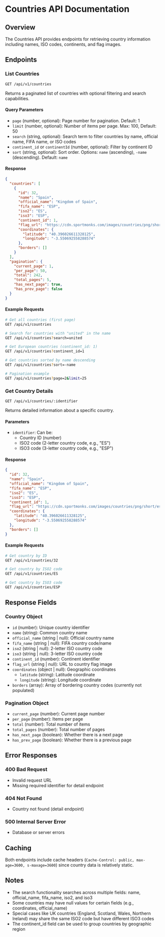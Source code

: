 # Countries API Documentation

## Overview
The Countries API provides endpoints for retrieving country information including names, ISO codes, continents, and flag images.

## Endpoints

### List Countries
`GET /api/v1/countries`

Returns a paginated list of countries with optional filtering and search capabilities.

#### Query Parameters
- `page` (number, optional): Page number for pagination. Default: 1
- `limit` (number, optional): Number of items per page. Max: 100, Default: 50
- `search` (string, optional): Search term to filter countries by name, official name, FIFA name, or ISO codes
- `continent_id` or `continentId` (number, optional): Filter by continent ID
- `sort` (string, optional): Sort order. Options: `name` (ascending), `-name` (descending). Default: `name`

#### Response
```json
{
  "countries": [
    {
      "id": 32,
      "name": "Spain",
      "official_name": "Kingdom of Spain",
      "fifa_name": "ESP",
      "iso2": "ES",
      "iso3": "ESP",
      "continent_id": 1,
      "flag_url": "https://cdn.sportmonks.com/images/countries/png/short/es.png",
      "coordinates": {
        "latitude": "40.396026611328125",
        "longitude": "-3.550692558288574"
      },
      "borders": []
    }
  ],
  "pagination": {
    "current_page": 1,
    "per_page": 50,
    "total": 242,
    "total_pages": 5,
    "has_next_page": true,
    "has_prev_page": false
  }
}
```

#### Example Requests
```bash
# Get all countries (first page)
GET /api/v1/countries

# Search for countries with "united" in the name
GET /api/v1/countries?search=united

# Get European countries (continent_id: 1)
GET /api/v1/countries?continent_id=1

# Get countries sorted by name descending
GET /api/v1/countries?sort=-name

# Pagination example
GET /api/v1/countries?page=2&limit=25
```

### Get Country Details
`GET /api/v1/countries/:identifier`

Returns detailed information about a specific country.

#### Parameters
- `identifier`: Can be:
  - Country ID (number)
  - ISO2 code (2-letter country code, e.g., "ES")
  - ISO3 code (3-letter country code, e.g., "ESP")

#### Response
```json
{
  "id": 32,
  "name": "Spain",
  "official_name": "Kingdom of Spain",
  "fifa_name": "ESP",
  "iso2": "ES",
  "iso3": "ESP",
  "continent_id": 1,
  "flag_url": "https://cdn.sportmonks.com/images/countries/png/short/es.png",
  "coordinates": {
    "latitude": "40.396026611328125",
    "longitude": "-3.550692558288574"
  },
  "borders": []
}
```

#### Example Requests
```bash
# Get country by ID
GET /api/v1/countries/32

# Get country by ISO2 code
GET /api/v1/countries/ES

# Get country by ISO3 code
GET /api/v1/countries/ESP
```

## Response Fields

### Country Object
- `id` (number): Unique country identifier
- `name` (string): Common country name
- `official_name` (string | null): Official country name
- `fifa_name` (string | null): FIFA country code/name
- `iso2` (string | null): 2-letter ISO country code
- `iso3` (string | null): 3-letter ISO country code
- `continent_id` (number): Continent identifier
- `flag_url` (string | null): URL to country flag image
- `coordinates` (object | null): Geographic coordinates
  - `latitude` (string): Latitude coordinate
  - `longitude` (string): Longitude coordinate
- `borders` (array): Array of bordering country codes (currently not populated)

### Pagination Object
- `current_page` (number): Current page number
- `per_page` (number): Items per page
- `total` (number): Total number of items
- `total_pages` (number): Total number of pages
- `has_next_page` (boolean): Whether there is a next page
- `has_prev_page` (boolean): Whether there is a previous page

## Error Responses

### 400 Bad Request
- Invalid request URL
- Missing required identifier for detail endpoint

### 404 Not Found
- Country not found (detail endpoint)

### 500 Internal Server Error
- Database or server errors

## Caching
Both endpoints include cache headers (`Cache-Control: public, max-age=3600, s-maxage=3600`) since country data is relatively static.

## Notes
- The search functionality searches across multiple fields: name, official_name, fifa_name, iso2, and iso3
- Some countries may have null values for certain fields (e.g., coordinates, official_name)
- Special cases like UK countries (England, Scotland, Wales, Northern Ireland) may share the same ISO2 code but have different ISO3 codes
- The continent_id field can be used to group countries by geographic region